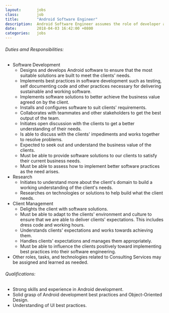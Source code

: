 ```yaml
---
layout:       jobs
class:        job
title:        "Android Software Engineer"
description:  Android Software Engineer assumes the role of developer and consultant, which involves implementing, assisting and advising clients in the field of Android software development. 
date:         2018-04-03 16:42:00 +0800
categories:   jobs
---
```

<!-- Do not leave new lines after each element. Elements after new lines will not be rendered. -->
<h6 class="-dark">Duties amd Responsibilities:</h6>
<ul>
    <li>Software Development
        <ul>
            <li>Designs and develops Android software to ensure that the most suitable solutions are built to meet the clients' needs.</li>
            <li>Implements best practices in software development such as testing, self documenting code and other practices necessary for delivering sustainable and working software.</li>
            <li>Implements software solutions to better achieve the business value agreed on by the client.</li>
            <li>Installs and configures software to suit clients' requirements.</li>
            <li>Collaborates with teammates and other stakeholders to get the best output of the team.</li>
            <li>Initiates open discussion with the clients to get a better understanding of their needs.</li>
            <li>Is able to discuss with the clients' impediments and works together to resolve problems.</li>
            <li>Expected to seek out and understand the business value of the clients.</li>
            <li>Must be able to provide software solutions to our clients to satisfy their current business needs.</li>
            <li>Must be able to assess how to implement better software practices as the need arises.</li>
        </ul>
    </li>
    <li>Research
        <ul>
            <li>Initiates to understand more about the client's domain to build a working understanding of the client's needs.</li>
            <li>Researches on technologies or solutions to help build what the client needs.</li>
        </ul>
    </li>
    <li>Client Management
        <ul>
            <li>Delights the client with software solutions.</li>
            <li>Must be able to adapt to the clients' environment and culture to ensure that we are able to deliver clients' expectations. This includes dress code and working hours.</li>
            <li>Understands clients' expectations and works towards achieving them.</li>
            <li>Handles clients' expectations and manages them appropriately.</li>
            <li>Must be able to influence the clients positively toward implementing best practices into their software engineering.</li>
        </ul>
    </li>
    <li>Other roles, tasks, and technologies related to Consulting Services may be assigned and learned as needed.</li>
</ul>
<h6 class="-dark">Qualifications:</h6>
<ul>
	<li>Strong skills and experience in Android development.</li>
	<li>Solid grasp of Android development best practices and Object-Oriented Design.</li>
	<li>Understanding of UI best practices.</li>
</ul>